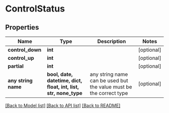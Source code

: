 # ControlStatus


## Properties
Name | Type | Description | Notes
------------ | ------------- | ------------- | -------------
**control_down** | **int** |  | [optional] 
**control_up** | **int** |  | [optional] 
**partial** | **int** |  | [optional] 
**any string name** | **bool, date, datetime, dict, float, int, list, str, none_type** | any string name can be used but the value must be the correct type | [optional]

[[Back to Model list]](../README.md#documentation-for-models) [[Back to API list]](../README.md#documentation-for-api-endpoints) [[Back to README]](../README.md)


